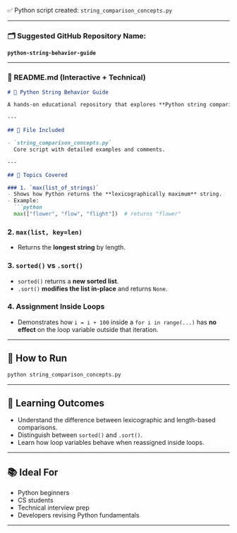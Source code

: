 ✅ Python script created: `string_comparison_concepts.py`

---

### 🗂️ Suggested GitHub Repository Name:

**`python-string-behavior-guide`**

---

### 📝 README.md (Interactive + Technical)

````markdown
# 🧠 Python String Behavior Guide

A hands-on educational repository that explores **Python string comparisons**, sorting, and behavior of assignments inside loops. Perfect for learners and interview prep!

---

## 📂 File Included

- `string_comparison_concepts.py`  
  Core script with detailed examples and comments.

---

## 📘 Topics Covered

### 1. `max(list_of_strings)`
- Shows how Python returns the **lexicographically maximum** string.
- Example:
  ```python
  max(["flower", "flow", "flight"])  # returns "flower"
````

### 2. `max(list, key=len)`

* Returns the **longest string** by length.

### 3. `sorted()` vs `.sort()`

* `sorted()` returns a **new sorted list**.
* `.sort()` **modifies the list in-place** and returns `None`.

### 4. Assignment Inside Loops

* Demonstrates how `i = i + 100` inside a `for i in range(...)` has **no effect** on the loop variable outside that iteration.

---

## 🚀 How to Run

```bash
python string_comparison_concepts.py
```

---

## 🎯 Learning Outcomes

* Understand the difference between lexicographic and length-based comparisons.
* Distinguish between `sorted()` and `.sort()`.
* Learn how loop variables behave when reassigned inside loops.

---

## 📚 Ideal For

* Python beginners
* CS students
* Technical interview prep
* Developers revising Python fundamentals

---